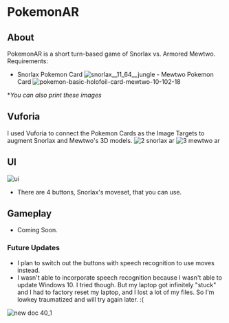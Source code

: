 # PokemonAR
## About
PokemonAR is a short turn-based game of Snorlax vs. Armored Mewtwo. 
Requirements:
- Snorlax Pokemon Card ![snorlax__11_64__jungle](https://cloud.githubusercontent.com/assets/9558416/21291014/6af195d6-c485-11e6-88ee-bf9fc028e396.jpg) - Mewtwo Pokemon Card ![pokemon-basic-holofoil-card-mewtwo-10-102-18](https://cloud.githubusercontent.com/assets/9558416/21291015/8f63c2b8-c485-11e6-878c-f7cdcca310fb.jpg)

**You can also print these images*

## Vuforia
I used Vuforia to connect the Pokemon Cards as the Image Targets to augment Snorlax and Mewtwo's 3D models. 
![2 snorlax ar](https://cloud.githubusercontent.com/assets/9558416/21290986/474566c2-c484-11e6-9dcd-1ccba332388a.png)
![3 mewtwo ar](https://cloud.githubusercontent.com/assets/9558416/21290987/50294f7e-c484-11e6-9c6a-45becd261742.png)

## UI
![ui](https://cloud.githubusercontent.com/assets/9558416/21291178/ce6689fa-c48a-11e6-8601-8cd60c2c73fb.png)

- There are 4 buttons, Snorlax's moveset, that you can use.

## Gameplay
- Coming Soon.

### Future Updates
- I plan to switch out the buttons with speech recognition to use moves instead.
- I wasn't able to incorporate speech recognition because I wasn't able to update Windows 10. I tried though. But my laptop got infinitely "stuck" and I had to factory reset my laptop, and I lost a lot of my files. So I'm lowkey traumatized and will try again later. :(

![new doc 40_1](https://cloud.githubusercontent.com/assets/9558416/21291229/1cace8c4-c48c-11e6-9e87-607551feecb7.jpg)

